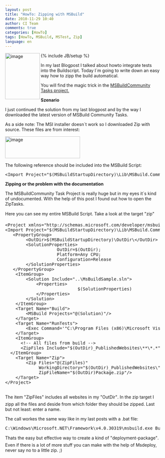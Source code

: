 ```yaml
---
layout: post
title: "HowTo: Zipping with MSBuild"
date: 2010-11-29 10:40
author: CI Team
comments: true
categories: [HowTo]
tags: [HowTo, MSBuild, MSTest, Zip]
language: en
---
```

{% include JB/setup %}
<img title="image" border="0" alt="image" align="left" src="{{BASE_PATH}}/assets/wp-images-de/image_thumb251.png" width="113" height="150" />  
<p>In my last Blogpost I talked about howto integrate tests into the Buildscript. Today I´m going to write down an easy way how to zipp the build automatical. </p>  <p>You will find the magic trick in the <a href="http://msbuildtasks.tigris.org/">MSBuildCommunity Tasks project.</a> </p>  <!--more-->  
<p><b>Szenario </b></p>
<p>I just continued the solution from my last blogpost and by the way I downloaded the latest version of MSBuild Community Tasks. </p>
<p>As a side note: The MSI installer doesn´t work so I downloaded Zip with source. These files are from interest: </p> 

<p><img title="image" border="0" alt="image" src="{{BASE_PATH}}/assets/wp-images-de/image_thumb252.png" width="244" height="71" /></p>  <p>The following reference should be included into the MSBuild Script:</p>  

<pre name="code" class="c#">
&lt;Import Project="$(MSBuildStartupDirectory)\Lib\MSBuild.Community.Tasks.Targets"/&gt;
</pre>

<p><b>Zipping or the problem with the documentation </b></p>


<p>The MSBuildCommunity Task Project is really huge but in my eyes it´s kind of undocumented. With the help of this post I found out how to open the ZipTasks.</p>

<p>Here you can see my entire MSBuild Script. Take a look at the target "zip"</p>

<pre name="code" class="c#">
&lt;Project xmlns="http://schemas.microsoft.com/developer/msbuild/2003" DefaultTargets="Build"&gt;
&lt;Import Project="$(MSBuildStartupDirectory)\Lib\MSBuild.Community.Tasks.Targets"/&gt;
   &lt;PropertyGroup&gt;
		&lt;OutDir&gt;$(MSBuildStartupDirectory)\OutDir\&lt;/OutDir&gt;
		&lt;SolutionProperties&gt;
					OutDir=$(OutDir);
					Platform=Any CPU;
					Configuration=Release
		&lt;/SolutionProperties&gt;
   &lt;/PropertyGroup&gt;
	&lt;ItemGroup&gt;
		&lt;Solution Include="..\MsBuildSample.sln"&gt;
			&lt;Properties&gt;
							$(SolutionProperties)
			&lt;/Properties&gt;
		&lt;/Solution&gt;
	&lt;/ItemGroup&gt;
	&lt;Target Name="Build"&gt;
		&lt;MSBuild Projects="@(Solution)"/&gt;
	&lt;/Target&gt;
	&lt;Target Name="RunTests"&gt;
		&lt;Exec Command='"C:\Program Files (x86)\Microsoft Visual Studio 10.0\Common7\IDE\mstest.exe" /testcontainer:"$(MSBuildStartupDirectory)\OutDir\MsBuildSample.WebApp.Tests.dll" /testcontainer:"$(MSBuildStartupDirectory)\OutDir\AnotherTestProject.dll"' /&gt;
	&lt;/Target&gt;
	&lt;ItemGroup&gt;
	  &lt;!-- All files from build --&gt;
	  &lt;ZipFiles Include="$(OutDir)_PublishedWebsites\**\*.*" /&gt;
  &lt;/ItemGroup&gt;
	&lt;Target Name="Zip"&gt;
		&lt;Zip Files="@(ZipFiles)"
			 WorkingDirectory="$(OutDir)_PublishedWebsites\"
			 ZipFileName="$(OutDir)Package.zip"/&gt;
	&lt;/Target&gt;
&lt;/Project&gt;
 </pre>

<p>The item "ZipFiles" includes all websites in my "OutDir". In the zip target I zipp all the files and deside from which folder they should be zipped. Last but not least: enter a name.</p>

<p>The call workes the same way like in my last posts with a .bat file:</p>

<pre name="code" class="c#">C:\Windows\Microsoft.NET\Framework\v4.0.30319\msbuild.exe Buildsolution.targets /t:Build,RunTests,Zip</pre>

<p>Thats the easy but effective way to create a kind of "deployment-package". Even if there is a lot of more stuff you can make with the help of Msdeploy, never say no to a little zip. ;) </p>
